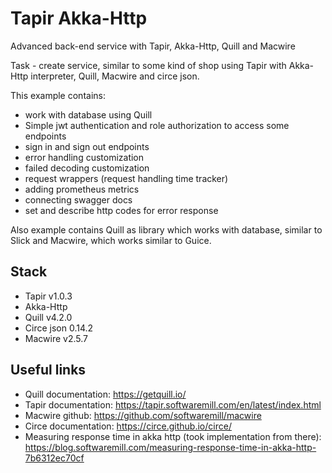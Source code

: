 # Tapir Akka-Http

<desc>Advanced back-end service with Tapir, Akka-Http, Quill and Macwire</desc>

Task - create service, similar to some kind of shop using Tapir with 
Akka-Http interpreter, Quill, Macwire and circe json.

This example contains:

- work with database using Quill 
- Simple jwt authentication and role authorization to access some endpoints
- sign in and sign out endpoints
- error handling customization
- failed decoding customization
- request wrappers (request handling time tracker)
- adding prometheus metrics
- connecting swagger docs
- set and describe http codes for error response

Also example contains Quill as library which works with database, similar to Slick and Macwire, which works similar to Guice.

Stack
-
- Tapir v1.0.3
- Akka-Http
- Quill v4.2.0
- Circe json 0.14.2
- Macwire v2.5.7

Useful links
-
- Quill documentation: https://getquill.io/
- Tapir documentation: https://tapir.softwaremill.com/en/latest/index.html
- Macwire github: https://github.com/softwaremill/macwire
- Circe documentation: https://circe.github.io/circe/
- Measuring response time in akka http (took implementation from there): https://blog.softwaremill.com/measuring-response-time-in-akka-http-7b6312ec70cf
